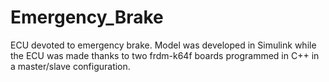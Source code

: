 # Emergency_Brake
ECU devoted to emergency brake. Model was developed in Simulink while the ECU was made thanks to two frdm-k64f boards programmed in C++ in a master/slave configuration.
